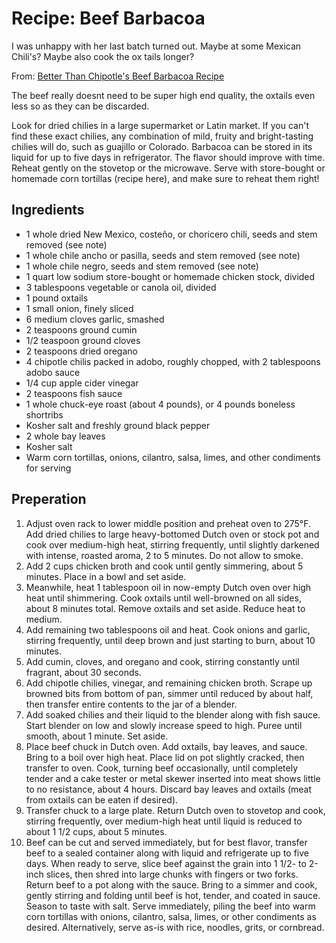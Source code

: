 # Recipe: Beef Barbacoa

I was unhappy with her last batch turned out. Maybe at some Mexican Chili's? Maybe also cook the ox tails longer?

From: [Better Than Chipotle's Beef Barbacoa Recipe](https://www.seriouseats.com/recipes/2012/04/tender-beef-barbacoa-chipotle-tacos-recipe.html)

The beef really doesnt need to be super high end quality, the oxtails even less so as they can be discarded.

Look for dried chilies in a large supermarket or Latin market. If you can't find these exact chilies, any combination of mild, fruity and bright-tasting chilies will do, such as guajillo or Colorado. Barbacoa can be stored in its liquid for up to five days in refrigerator. The flavor should improve with time. Reheat gently on the stovetop or the microwave. Serve with store-bought or homemade corn tortillas (recipe here), and make sure to reheat them right!

## Ingredients

- 1 whole dried New Mexico, costeño, or choricero chili, seeds and stem removed (see note)
- 1 whole chile ancho or pasilla, seeds and stem removed (see note)
- 1 whole chile negro, seeds and stem removed (see note)
- 1 quart low sodium store-bought or homemade chicken stock, divided
- 3 tablespoons vegetable or canola oil, divided
- 1 pound oxtails
- 1 small onion, finely sliced
- 6 medium cloves garlic, smashed
- 2 teaspoons ground cumin
- 1/2 teaspoon ground cloves
- 2 teaspoons dried oregano
- 4 chipotle chilis packed in adobo, roughly chopped, with 2 tablespoons adobo sauce
- 1/4 cup apple cider vinegar
- 2 teaspoons fish sauce
- 1 whole chuck-eye roast (about 4 pounds), or 4 pounds boneless shortribs
- Kosher salt and freshly ground black pepper
- 2 whole bay leaves
- Kosher salt
- Warm corn tortillas, onions, cilantro, salsa, limes, and other condiments for serving

## Preperation

1. Adjust oven rack to lower middle position and preheat oven to 275°F. Add dried chilies to large heavy-bottomed Dutch oven or stock pot and cook over medium-high heat, stirring frequently, until slightly darkened with intense, roasted aroma, 2 to 5 minutes. Do not allow to smoke.
1. Add 2 cups chicken broth and cook until gently simmering, about 5 minutes. Place in a bowl and set aside.
1. Meanwhile, heat 1 tablespoon oil in now-empty Dutch oven over high heat until shimmering. Cook oxtails until well-browned on all sides, about 8 minutes total. Remove oxtails and set aside. Reduce heat to medium.
1. Add remaining two tablespoons oil and heat.  Cook onions and garlic, stirring frequently, until deep brown and just starting to burn, about 10 minutes.
1. Add cumin, cloves, and oregano and cook, stirring constantly until fragrant, about 30 seconds.
1. Add chipotle chilies, vinegar, and remaining chicken broth. Scrape up browned bits from bottom of pan, simmer until reduced by about half, then transfer entire contents to the jar of a blender.
1. Add soaked chilies and their liquid to the blender along with fish sauce. Start blender on low and slowly increase speed to high. Puree until smooth, about 1 minute. Set aside.
1. Place beef chuck in Dutch oven. Add oxtails, bay leaves, and sauce. Bring to a boil over high heat. Place lid on pot slightly cracked, then transfer to oven. Cook, turning beef occasionally, until completely tender and a cake tester or metal skewer inserted into meat shows little to no resistance, about 4 hours. Discard bay leaves and oxtails (meat from oxtails can be eaten if desired).
1. Transfer chuck to a large plate. Return Dutch oven to stovetop and cook, stirring frequently, over medium-high heat until liquid is reduced to about 1 1/2 cups, about 5 minutes.
1. Beef can be cut and served immediately, but for best flavor, transfer beef to a sealed container along with liquid and refrigerate up to five days. When ready to serve, slice beef against the grain into 1 1/2- to 2-inch slices, then shred into large chunks with fingers or two forks. Return beef to a pot along with the sauce. Bring to a simmer and cook, gently stirring and folding until beef is hot, tender, and coated in sauce. Season to taste with salt. Serve immediately, piling the beef into warm corn tortillas with onions, cilantro, salsa, limes, or other condiments as desired. Alternatively, serve as-is with rice, noodles, grits, or cornbread.
